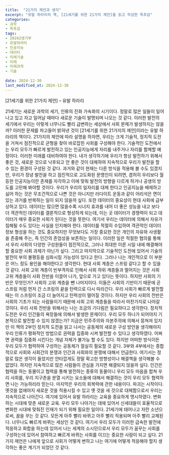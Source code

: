 ```yaml
---
title:  "21가지 제언과 생각"
excerpt: "유발 하라리의 책, [21세기를 위한 21가지 제언]을 읽고 작성한 독후감"
categories: 
- 과학
- 독후감
tags:
- 20242생기부
- 유발하라리
- 인공지능
- 데이터
- 미래기술
- 미래
- 미래과학
- 기술
 
date: 2024-12-30
last_modified_at: 2024-12-30
---
```


[21세기를 위한 21가지 제언] – 유발 하라리

 21세기는 새로운 과학의 세기, 인류의 진화 가속화의 시기이다. 정말로 많은 일들이 일어나고 있고 자고 일어날 때마다 새로운 기술이 발명되며 나오는 것 같다. 이러한 발전의 세기에서 우리는 이렇게 너무나도 빨리 급변하는 세상에서 사회 문제가 발생하지는 않을까? 이러한 문제를 파고들어 밝혀낸 것이 [21세기를 위한 21가지의 제언]이라는 유발 하라리의 책이다.
 21가지의 제언에 따라 설명을 하자면, 우리는 크게 기술적, 정치적 도전을 거쳐서 점진적으로 균형을 찾아 바로잡힌 사회를 구성해야 한다.
 기술적인 도전에서는 우리 모두가 빠르게 발전하고 있는 인공지능에게 자리를 내주거나 자리를 함께할 예정이다. 이러한 미래를 대비하여야 한다. 내가 생각하기에 우리가 항상 발전하기 위해서 좋은 것, 새로운 것으로 낙후되고 안 좋은 것이 대체하여 지속적으로 우리가 발전을 할 수 있는 환경이 구성된 것 같다. 과거와 같이 현재는 다른 방식을 적용해 볼 수도 있겠지만, 우리가 정녕 발전을 하고 점진적으로 고도화된 문명인이 되려면, 겸허히 우리보다 월등한 인공지능이란 존재를 자각하고 이에 맞춰 발전의 방향을 다르게 하거나 공생의 방도를 고민해 봐야할 것이다. 우리가 우리의 일자리를 대체 한다고 인공지능을 배제하고 싫어 하는 것은 무조건적으로 나쁜 것은 아니지만 러다이트 운동과 같이 어리석은 면이 있는 과거를 반복하는 일이 되지 않을까 싶다. 또한 데이터의 중요성이 현대 사회에 급부상하고 있다. 데이터는 많으면 많을수록 시너지 효과를 내어 더 좋은 성능을 내고 보다 더 객관적인 데이터를 결론적으로 형성하게 되는데, 이는 곳 데이터가 경쟁력이 되고 데이터가 매우 중요한 사회가 된다는 것을 뜻한다. 여기서 우리는 데이터에 의해서 자유가 침해될 수도 있다는 사실을 인지해야 한다. 데이터를 적절히 수입하여 객관적인 데이터 정보 형성을 하는 것도 중요하지만 무엇보다도 가장 중요한 것은 개인의 자유와 사생활을 존중해 주는, 즉 인간의 존엄성을 보존하는 일이다. 이러한 일은 적절한 협의를 통해서 우리 사회의 다양한 구성원들이 점진적으로, 그러나 최대한 이른 시일 내에 해결해야할 중요한 사회 과제가 아닌가 싶다. 그리고 마지막으로 기술적인 도전에 있어서 기술의 발전이 부의 불평등을 심화시킬 가능성이 있다고 한다. 그러나 나는 개인적으로 이 부분은 어느 정도 용인을 해야한다고 생각한다. 현대 사회 계층은 스프링 같다고 할 수 있을 것 같다. 사회 고위 계층이 빈부격차로 인해서 사회 하위 계층들과 멀어지는 것은 사회 고위 계층들이 사회 전반을 이끌어 나가, 앞으로 가고 있다는 뜻이다. 하지만 사회의 기반은 무엇인가? 사회의 고위 계층을 뺀 나머지이다. 이들은 사회의 기반이기 때문에 곧 스프링 처럼 먼저 간 스프링의 끝을 탄력으로 다시 따라간다. 우리 사회가 빠르게 발전할 때는 이 스프링이 조금 더 늘어지고 탄력성이 떨어질 것이다. 하지만 우리 사회의 전반은 사회의 기초가 되는 사람들이기 때문에 사회 고위 계층들을 따라서 마찬가지로 나아갈 것이다. 우리 사회 전반을 위해서는 나는 조금의 기다림은 필요하다고 생각한다.
 정치적 도전은 우리 인간들의 욕망들에 의해서 발생한 문제이다. 우리 모두 하나가 되어야지 기본적으로 발전할 수 있지 않겠는가? 지금은 민주주의와 자본주의에 의해서 뭉쳐져 있지만 이 책의 2부인 정치적 도전을 읽고 나서는 공동체의 새로운 구성 방안을 생각해야지 우리 인류가 평화적인 방법으로 권력을 집중화 시켜 발전할 수 있다고 생각하였다. 어쩌면 권력을 집중화 시킨다는 개념 자체가 불가능 할 수도 있다. 하지만 어떠한 방식이든 우리 모두가 협력하여 구성하는 공동체가 절실히 필요할 것 같다.
 3부와 4부에서는 종합적으로 사회와 사회간의 분쟁과 인간과 사회와의 분쟁에 대해서 언급한다. 여기서는 정말로 많은 생각이 들었지만 안타깝게도 정말 확고한 방향성이나 해결책을 생각해볼 수 없었다. 하지만 지속적으로 많은 사람들이 관심을 가지면 해결되지 않을까 싶다. 인간은 협력을 하는 동물이고 협력을 통해 발전하는 종류의 동물이니 우리 모두 마음을 합쳐 우리 사회를, 우리 지구촌을 분열 시키는 요소들에 대해서 해결하는 것이 우리 모두 협력하면 나는 가능하리라 믿는다.
 마지막은 우리의 회복력에 관한 내용이다. 파괴는 시작이다. 옛것을 없애야지 새로운 것을 적용시킬 수 있고 옛 것을 새 것으로 대체함으로서 우리는 지속적으로 나아간다. 여기에 있어서 유발 하라리는 교육을 중요하게 명시하였다. 변화하는 시대에 맞춘 새로운 교육. 우리 모두 나아가는 데에 있어서 신세대들이 효율적으로 변화한 시대에 맞춰진 인재가 되기 위해 필요한 일이다.
 21세기에 태어나고 자란 소년으로써, 꿈을 꾸는 것 같다. 모든게 아주 빨리 바뀌고 아주 빨리 적용되며 아주 빨리 교체된다. 너무나도 빠르게 바뀌는 세상인 것 같다. 여기서 우리 모두가 이러한 급속한 발전에 적응하고 화합을 하는데 있어서 나는 세계의 소시민으로서 우리 모두가 꿈꾸는 사회를 구성하는데 있어서 참여하고 빠르게 바뀌는 사회를 이끄는 중요한 사람이 되고 싶다. 21가지 제언은 나에게 앞으로 사회가 어떻게 변하고 나는 여기에 어떻게 적응해야 할지 생각하는 좋은 계기가 되었던 것 같다.

